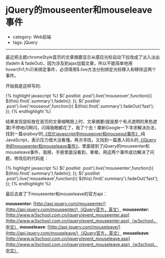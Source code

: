 # jQuery的mouseenter和mouseleave事件
- category: Web前端
- tags: jQuery

---

最近把主题chromeStyle首页的文章摘要显示从感应光标自动下拉改成了淡入淡出(fadeIn &amp; fadeOut)，因为涉及到ajax加载文章，所以不能简单地用hover(fn1,fn2)来绑定事件，必须得用$.live方法分别绑定光标移入和移除这两个事件。

开始我是这样写的:

{% highlight javascript %}
$('.postlist .post').live('mouseover',function(){
    $(this).find('.summary').fadeIn();
});
$('.postlist .post').live('mouseout',function(){
    $(this).find('.summary').fadeOut('fast');
});
{% endhighlight %}

结果发现鼠标放在首页的文章缩略图上时，文章摘要(就是那个有点透明的黑色遮罩)不停地闪啊闪，闪得我眼都花了，我了个去！果断Google一下寻求解决办法，找到一篇qiqiboy!的[《优化javascript中mouseover和mouseout事件》](http://www.qiqiboy.com/2011/01/19/javascript-mouseover-and-mouseout.html),纯JavaScript，表示压力很大没看懂。再次寻找，又找到一篇愚人码头的[《jQuery中的mouseenter和mouseleave事件》](http://www.css88.com/archives/2297)，里面提到了jQuery的mouseenter和mouseleave事件，我擦，手册里面没看到，晕晕。用这两个事件成功解决了问题，修改后的代码是：

{% highlight javascript %}
    $('.postlist .post').live('mouseenter',function(){
        $(this).find('.summary').fadeIn();
    });
    $('.postlist .post').live('mouseleave',function(){
        $(this).find('.summary').fadeOut('fast');
    });
{% endhighlight %}

最后去查了下mouseenter和mouseleave的官方api：

**mouseenter**: [http://api.jquery.com/mouseenter/](http://api.jquery.com/mouseenter/)（jQuery官方，英文）
**mouseenter**: [http://www.w3school.com.cn/jquery/event_mouseenter.asp](http://www.w3school.com.cn/jquery/event_mouseenter.asp)（w3school，中文）
**mouseleave**: [http://api.jquery.com/mouseleave/](http://api.jquery.com/mouseleave/)（jQuery官方，英文）
**mouseleave**: [http://www.w3school.com.cn/jquery/event_mouseleave.asp](http://www.w3school.com.cn/jquery/event_mouseleave.asp)（w3school，中文）